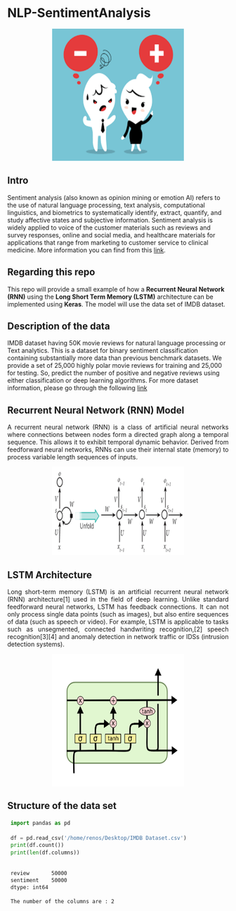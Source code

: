 # NLP-SentimentAnalysis

<p align="center"> 
<img src="https://github.com/BardisRenos/NLP-SentimentAnalysis/blob/master/images.png" width="300" height="300" style=centerme>
</p>

## Intro 

Sentiment analysis (also known as opinion mining or emotion AI) refers to the use of natural language processing, text analysis, computational linguistics, and biometrics to systematically identify, extract, quantify, and study affective states and subjective information. Sentiment analysis is widely applied to voice of the customer materials such as reviews and survey responses, online and social media, and healthcare materials for applications that range from marketing to customer service to clinical medicine. More information you can find from this [link](https://en.wikipedia.org/wiki/Sentiment_analysis).


## Regarding this repo

This repo will provide a small example of how a **Recurrent Neural Network (RNN)** using the **Long Short Term Memory (LSTM)** architecture can be implemented using **Keras**. The model will use the data set of IMDB dataset.


## Description of the data

IMDB dataset having 50K movie reviews for natural language processing or Text analytics. This is a dataset for binary sentiment classification containing substantially more data than previous benchmark datasets. We provide a set of 25,000 highly polar movie reviews for training and 25,000 for testing. So, predict the number of positive and negative reviews using either classification or deep learning algorithms. For more dataset information, please go through the following [link](http://ai.stanford.edu/~amaas/data/sentiment/)


## Recurrent Neural Network (RNN) Model
<p align="justify"> 
A recurrent neural network (RNN) is a class of artificial neural networks where connections between nodes form a directed graph along a temporal sequence. This allows it to exhibit temporal dynamic behavior. Derived from feedforward neural networks, RNNs can use their internal state (memory) to process variable length sequences of inputs.
 </p>
 
 <p align="center"> 
<img src="https://github.com/BardisRenos/NLP-SentimentAnalysis/blob/master/RNN.png" width="300" height="200" style=centerme>
</p>
 
 

## LSTM Architecture
<p align="justify"> 
Long short-term memory (LSTM) is an artificial recurrent neural network (RNN) architecture[1] used in the field of deep learning. Unlike standard feedforward neural networks, LSTM has feedback connections. It can not only process single data points (such as images), but also entire sequences of data (such as speech or video). For example, LSTM is applicable to tasks such as unsegmented, connected handwriting recognition,[2] speech recognition[3][4] and anomaly detection in network traffic or IDSs (intrusion detection systems).
 </p>
 
 <p align="center"> 
<img src="https://github.com/BardisRenos/NLP-SentimentAnalysis/blob/master/lstm.png" width="300" height="300" style=centerme>
</p>

## Structure of the data set

```python
 import pandas as pd

 df = pd.read_csv('/home/renos/Desktop/IMDB Dataset.csv')
 print(df.count())
 print(len(df.columns))
```

```text

 review       50000
 sentiment    50000
 dtype: int64

 The number of the columns are : 2
```

